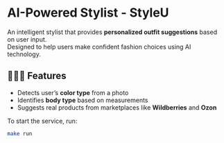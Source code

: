 # AI-Powered Stylist - StyleU

An intelligent stylist that provides **personalized outfit suggestions** based on user input.  
Designed to help users make confident fashion choices using AI technology.

## 👩🏼‍💻 Features

-  Detects user’s **color type** from a photo  
-  Identifies **body type** based on measurements  
-  Suggests real products from marketplaces like **Wildberries** and **Ozon**

To start the service, run:

```bash
make run
```
